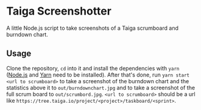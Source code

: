 # Taiga Screenshotter

A little Node.js script to take screenshots of a Taiga scrumboard and burndown chart.

## Usage

Clone the repository, `cd` into it and install the dependencies with `yarn` ([Node.js](https://nodejs.org/en/) and [Yarn](https://yarnpkg.com/en/) need to be installed). After that's done, run `yarn start <url to scrumboard>` to take a screenshot of the burndown chart and the statistics above it to `out/burndownchart.jpg` and to take a screenshot of the full scrum board to `out/scrumbord.jpg`. `<url to scrumboard>` should be a url like `https://tree.taiga.io/project/<project>/taskboard/<sprint>`.
